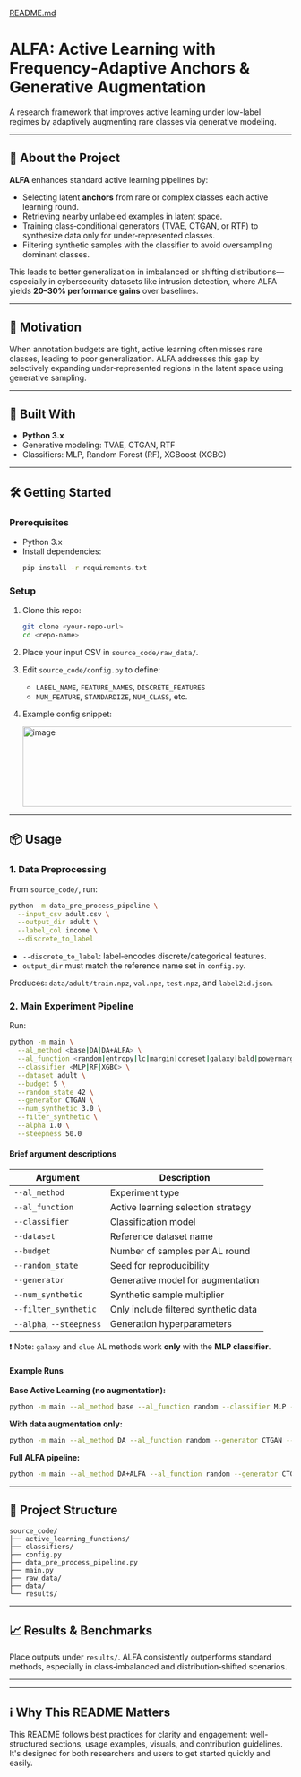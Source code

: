 [README.md](https://github.com/user-attachments/files/21589466/README.md)
# ALFA: Active Learning with Frequency‑Adaptive Anchors & Generative Augmentation

A research framework that improves active learning under low-label regimes by adaptively augmenting rare classes via generative modeling.

---

## 🚀 About the Project

**ALFA** enhances standard active learning pipelines by:

- Selecting latent **anchors** from rare or complex classes each active learning round.
- Retrieving nearby unlabeled examples in latent space.
- Training class‑conditional generators (TVAE, CTGAN, or RTF) to synthesize data only for under‑represented classes.
- Filtering synthetic samples with the classifier to avoid oversampling dominant classes.

This leads to better generalization in imbalanced or shifting distributions—especially in cybersecurity datasets like intrusion detection, where ALFA yields **20–30% performance gains** over baselines.

---

## 🎯 Motivation

When annotation budgets are tight, active learning often misses rare classes, leading to poor generalization. ALFA addresses this gap by selectively expanding under‑represented regions in the latent space using generative sampling.

---

## 🧠 Built With

- **Python 3.x**  
- Generative modeling: TVAE, CTGAN, RTF  
- Classifiers: MLP, Random Forest (RF), XGBoost (XGBC)

---

## 🛠 Getting Started

### Prerequisites

- Python 3.x  
- Install dependencies:
  ```bash
  pip install -r requirements.txt
  ```

### Setup

1. Clone this repo:
   ```bash
   git clone <your-repo-url>
   cd <repo-name>
   ```
2. Place your input CSV in `source_code/raw_data/`.
3. Edit `source_code/config.py` to define:
   - `LABEL_NAME`, `FEATURE_NAMES`, `DISCRETE_FEATURES`  
   - `NUM_FEATURE`, `STANDARDIZE`, `NUM_CLASS`, etc.
4. Example config snippet:

   <img width="609" height="143" alt="image" src="https://github.com/user-attachments/assets/26b905d8-2465-4127-ba6c-59a6056dd73c" />


---

## 📦 Usage

### 1. Data Preprocessing

From `source_code/`, run:
```bash
python -m data_pre_process_pipeline \
  --input_csv adult.csv \
  --output_dir adult \
  --label_col income \
  --discrete_to_label
```
- `--discrete_to_label`: label‑encodes discrete/categorical features.
- `output_dir` must match the reference name set in `config.py`.

Produces: `data/adult/train.npz`, `val.npz`, `test.npz`, and `label2id.json`.

### 2. Main Experiment Pipeline

Run:
```bash
python -m main \
  --al_method <base|DA|DA+ALFA> \
  --al_function <random|entropy|lc|margin|coreset|galaxy|bald|powermargin|clue|diana|eada|upper|lower|density> \
  --classifier <MLP|RF|XGBC> \
  --dataset adult \
  --budget 5 \
  --random_state 42 \
  --generator CTGAN \
  --num_synthetic 3.0 \
  --filter_synthetic \
  --alpha 1.0 \
  --steepness 50.0
```

#### Brief argument descriptions

| Argument             | Description                                     |
|----------------------|-------------------------------------------------|
| `--al_method`         | Experiment type                                  |
| `--al_function`       | Active learning selection strategy               |
| `--classifier`        | Classification model                             |
| `--dataset`           | Reference dataset name                           |
| `--budget`            | Number of samples per AL round                  |
| `--random_state`      | Seed for reproducibility                         |
| `--generator`         | Generative model for augmentation                |
| `--num_synthetic`     | Synthetic sample multiplier                      |
| `--filter_synthetic`  | Only include filtered synthetic data             |
| `--alpha`, `--steepness` | Generation hyperparameters                   |

❗ Note: `galaxy` and `clue` AL methods work **only** with the **MLP classifier**.

#### Example Runs

**Base Active Learning (no augmentation):**
```bash
python -m main --al_method base --al_function random --classifier MLP --dataset adult --budget 5
```

**With data augmentation only:**
```bash
python -m main --al_method DA --al_function random --generator CTGAN --classifier XGBC --dataset adult --budget 5
```

**Full ALFA pipeline:**
```bash
python -m main --al_method DA+ALFA --al_function random --generator CTGAN --classifier XGBC --dataset adult --budget 5 --filter_synthetic --alpha 1 --steepness 50
```

---

## 📂 Project Structure

```
source_code/
├── active_learning_functions/
├── classifiers/
├── config.py
├── data_pre_process_pipeline.py
├── main.py
├── raw_data/
├── data/
└── results/
```

---

## 📈 Results & Benchmarks

Place outputs under `results/`. ALFA consistently outperforms standard methods, especially in class‑imbalanced and distribution‑shifted scenarios.

---



---

## ℹ️ Why This README Matters

This README follows best practices for clarity and engagement: well-structured sections, usage examples, visuals, and contribution guidelines. It's designed for both researchers and users to get started quickly and easily.
